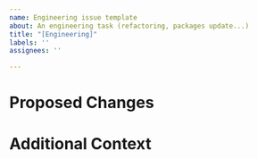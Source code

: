 ```yaml
---
name: Engineering issue template
about: An engineering task (refactoring, packages update...)
title: "[Engineering]"
labels: ''
assignees: ''

---
```


# Proposed Changes

# Additional Context
